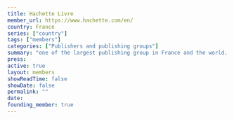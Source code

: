 ```yaml
---
title: Hachette Livre
member_url: https://www.hachette.com/en/
country: France
series: ["country"] 
tags: ["members"]
categories: ["Publishers and publishing groups"]
summary: "one of the largest publishing group in France and the world. EDRLab founding member."
press:
active: true
layout: members 
showReadTime: false
showDate: false
permalink: ""
date: 
founding_member: true
---
```

